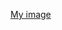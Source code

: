 [My image](https://avatars1.githubusercontent.com/u/74745212?s=400&u=5517f34b92625754a57fa06206c52d5f296a6cde&v=4)
